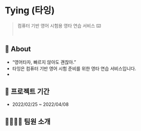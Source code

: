 Tying (타잉)
=============
>컴퓨터 기반 영어 시험용 영타 연습 서비스 ⌨️
<br><br>

## 💭 About
- “영어타자, 빠르지 않아도 괜찮아.”
- 타잉은 컴퓨터 기반 영어 시험 준비를 위한 영타 연습 서비스입니다.
- 
## 📆 프로젝트 기간
- 2022/02/25 ~ 2022/04/08

##  👨‍💻👩‍💻 팀원 소개

